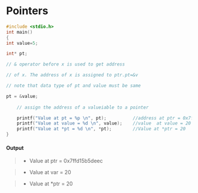 


# Pointers



```c
#include <stdio.h>
int main()
{
int value=5;

int* pt;

// & operator before x is used to get address

// of x. The address of x is assigned to ptr.pt=&v

// note that data type of pt and value must be same

pt = &value;
  
    // assign the address of a valueiable to a pointer

    printf("Value at pt = %p \n", pt);          //address at ptr = 0x7ffd15b5deec 
    printf("Value at value = %d \n", value);    //value  at value = 20
    printf("Value at *pt = %d \n", *pt);        //Value at *ptr = 20 
}
```

#### Output

> - Value at ptr = 0x7ffd15b5deec


>- Value at var = 20 


>- Value at *ptr = 20 
